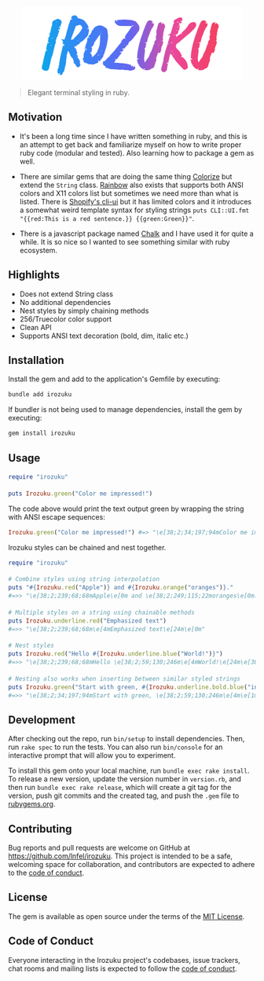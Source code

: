 <p align="center">
    <a href="https://lnfel.github.io/irozuku/" target="_blank">
        <img src="https://raw.githubusercontent.com/lnfel/irozuku/main/rdoc/assets/images/irozuku.png" height="150" alt="Irozuku logo" />
    </a>
</p>

> Elegant terminal styling in ruby.

## Motivation

- It's been a long time since I have written something in ruby, and this is an attempt to get back and familiarize myself on how to write proper ruby code (modular and tested). Also learning how to package a gem as well.

- There are similar gems that are doing the same thing [Colorize](https://github.com/fazibear/colorize) but extend the `String` class. [Rainbow](https://github.com/ku1ik/rainbow) also exists that supports both ANSI colors and X11 colors list but sometimes we need more than what is listed. There is [Shopify's cli-ui](https://github.com/Shopify/cli-ui) but it has limited colors and it introduces a somewhat weird template syntax for styling strings `puts CLI::UI.fmt "{{red:This is a red sentence.}} {{green:Green}}"`.    

- There is a javascript package named [Chalk](https://github.com/chalk/chalk) and I have used it for quite a while. It is so nice so I wanted to see something similar with ruby ecosystem.

## Highlights

- Does not extend String class
- No additional dependencies
- Nest styles by simply chaining methods
- 256/Truecolor color support
- Clean API
- Supports ANSI text decoration (bold, dim, italic etc.)

## Installation

Install the gem and add to the application's Gemfile by executing:

```bash
bundle add irozuku
```

If bundler is not being used to manage dependencies, install the gem by executing:

```bash
gem install irozuku
```

## Usage

```ruby
require "irozuku"

puts Irozuku.green("Color me impressed!")
```

The code above would print the text output green by wrapping the string with ANSI escape sequences:

```ruby
Irozuku.green("Color me impressed!") #=> "\e[38;2;34;197;94mColor me impressed!\e[0m"
```

Irozuku styles can be chained and nest together.

```ruby
require "irozuku"

# Combine styles using string interpolation
puts "#{Irozuku.red("Apple")} and #{Irozuku.orange("oranges")}."
#=>> "\e[38;2;239;68;68mApple\e[0m and \e[38;2;249;115;22moranges\e[0m."

# Multiple styles on a string using chainable methods
puts Irozuku.underline.red("Emphasized text")
#=>> "\e[38;2;239;68;68m\e[4mEmphasized text\e[24m\e[0m"

# Nest styles
puts Irozuku.red("Hello #{Irozuku.underline.blue("World!")}")
#=>> "\e[38;2;239;68;68mHello \e[38;2;59;130;246m\e[4mWorld!\e[24m\e[38;2;239;68;68m\e[0m"

# Nesting also works when inserting between similar styled strings
puts Irozuku.green("Start with green, #{Irozuku.underline.bold.blue("insert blue")} then continue being green!")
#=>> "\e[38;2;34;197;94mStart with green, \e[38;2;59;130;246m\e[4m\e[1minsert blue\e[22m\e[24m\e[38;2;34;197;94m then continue being green!\e[0m"
```

## Development

After checking out the repo, run `bin/setup` to install dependencies. Then, run `rake spec` to run the tests. You can also run `bin/console` for an interactive prompt that will allow you to experiment.

To install this gem onto your local machine, run `bundle exec rake install`. To release a new version, update the version number in `version.rb`, and then run `bundle exec rake release`, which will create a git tag for the version, push git commits and the created tag, and push the `.gem` file to [rubygems.org](https://rubygems.org).

## Contributing

Bug reports and pull requests are welcome on GitHub at https://github.com/lnfel/irozuku. This project is intended to be a safe, welcoming space for collaboration, and contributors are expected to adhere to the [code of conduct](https://github.com/lnfel/irozuku/blob/main/CODE_OF_CONDUCT.md).

## License

The gem is available as open source under the terms of the [MIT License](https://opensource.org/licenses/MIT).

## Code of Conduct

Everyone interacting in the Irozuku project's codebases, issue trackers, chat rooms and mailing lists is expected to follow the [code of conduct](https://github.com/lnfel/irozuku/blob/main/CODE_OF_CONDUCT.md).
